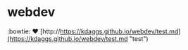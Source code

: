 # webdev
:bowtie:
:heart:
[http://https://kdaggs.github.io/webdev/test.md](https://kdaggs.github.io/webdev/test.md "test")
